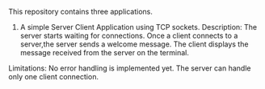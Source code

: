 This repository contains three applications.

1. A simple Server Client Application using TCP sockets.
Description:
  The server starts waiting for connections. Once a client connects to a server,the server sends a welcome message.
  The client displays the message received from the server on the terminal.
 
Limitations:
  No error handling is implemented yet.
  The server can handle only one client connection.
